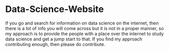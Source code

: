 # Data-Science-Website
If you go and search for information on data science on the internet, then there is a lot of info you will come across but it is not in a proper manner, so my approach is to provide the people with a place over the internet to study data science and get a jump start to that. If you find my approach contributing enough, then please do contribute.
